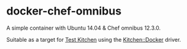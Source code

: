 # docker-chef-omnibus

A simple container with Ubuntu 14.04 & Chef omnibus 12.3.0.

Suitable as a target for [Test Kitchen](http://kitchen.ci/)
using the [Kitchen::Docker](https://github.com/portertech/kitchen-docker) driver.
